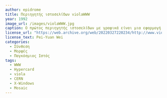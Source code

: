 ```yaml
---
author: epidrome
title: Περιηγητής ιστοσελίδων violaWWW 
year: 1992
image_url: /images/violaWWW.jpg
caption: Ο πρώτος περιηγητής ιστοσελίδων με γραφικά είναι μια εφαρμογή του αντικειμενοστραφούς λογισμικού δημιουργίας υπερμέσων viola. Ο δημιουργός του viola εμπνεύστηκε από το Ηypercard και θέλησε να το συνδυάσει με τους υπερσυνδέσμους του παγκόσμιου ιστού που μόλις τότε είχε εφευρεθεί. Αν και είχε προχωρημένες για την εποχή δυνατότητες εκτέλεσηςs τοπικών εφαρμογών τελικά δεν είχε την ευρεία αποδοχή του Mosaic γιατί ήταν διαθέσιμη μόνο για συστήματα Unix.
license_url: "https://web.archive.org/web/20220327220234/http://www.viola.org/"
license_text: Pei-Yuan Wei  
categories:
  - Σύνθεση 
  - Μορφές
  - Παγκόσμιος Ιστός
tags:
  - WWW 
  - Hypercard
  - viola
  - CERN
  - X-Windows
  - Mosaic
---
```

